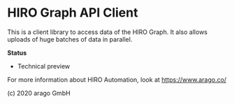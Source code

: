 # HIRO Graph API Client

This is a client library to access data of the HIRO Graph. It also allows uploads
of huge batches of data in parallel.

__Status__ 

* Technical preview

For more information about HIRO Automation, look at https://www.arago.co/

(c) 2020 arago GmbH